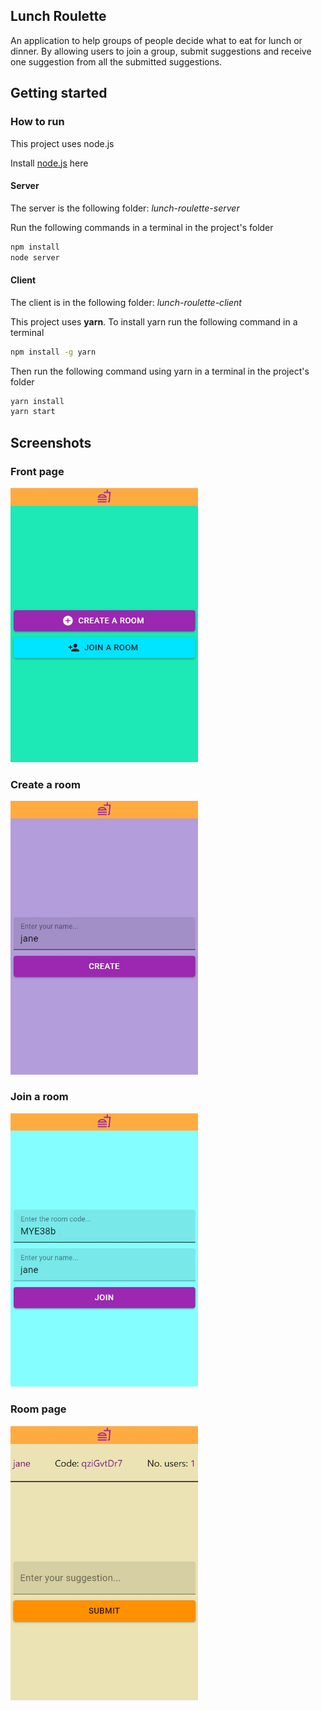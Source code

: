 ## Lunch Roulette
An application to help groups of people decide what to eat for lunch or dinner. By allowing users to join a group, submit suggestions and receive one suggestion from all the submitted suggestions.

## Getting started

### How to run
This project uses node.js

Install [node.js](https://nodejs.org/en/download/) here

#### Server

The server is the following folder: *lunch-roulette-server*

Run the following commands in a terminal in the project's folder

```bash
npm install
node server
```

#### Client

The client is in the following folder: *lunch-roulette-client*

This project uses **yarn**. To install yarn run the following command in a terminal

```bash
npm install -g yarn
```

Then run the following command using yarn in a terminal in the project's folder

```bash
yarn install
yarn start
```

## Screenshots

### Front page
<img src="./screenshots/frontpage.jpg" width="300" alt="Front page">

### Create a room
<img src="./screenshots/createpage.jpg" width="300" alt="Create page">

### Join a room
<img src="./screenshots/joinpage.jpg" width="300" alt="Join page">

### Room page
<img src="./screenshots/roompage.jpg" width="300" alt="Room page">
